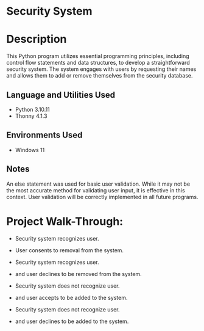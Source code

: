 # Security System


# Description 
This Python program utilizes essential programming principles, including control flow statements and data structures, to develop a straightforward security system. The system engages with users by requesting their names and allows them to add or remove themselves from the security database.


## Language and Utilities Used
- Python 3.10.11
- Thonny 4.1.3


## Environments Used
- Windows 11


## Notes
An else statement was used for basic user validation. While it may not be the most accurate method for validating user input, it is effective in this context. User validation will be correctly implemented in all future programs.


# Project Walk-Through:
- Security system recognizes user.
- User consents to removal from the system.

  
- Security system recognizes user.
-  and user declines to be removed from the system. 


  
- Security system does not recognize user.
-  and user accepts to be added to the system. 


  
- Security system does not recognize user.
-  and user declines to be added to the system. 


